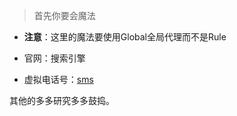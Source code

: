 >首先你要会魔法

+ **注意**：这里的魔法要使用Global全局代理而不是Rule

+ 官网：搜索引擎
+ 虚拟电话号：[sms](https://sms-activate.org/)

其他的多多研究多多鼓捣。